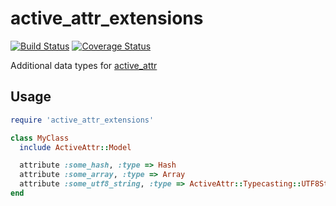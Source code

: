 # active_attr_extensions

[![Build Status](https://travis-ci.org/backupify/active_attr_extensions.svg)](https://travis-ci.org/backupify/active_attr_extensions)
[![Coverage Status](https://img.shields.io/coveralls/backupify/active_attr_extensions.svg)](https://coveralls.io/r/backupify/active_attr_extensions)

Additional data types for [active_attr](https://github.com/cgriego/active_attr)

## Usage
```ruby
require 'active_attr_extensions'

class MyClass
  include ActiveAttr::Model

  attribute :some_hash, :type => Hash
  attribute :some_array, :type => Array
  attribute :some_utf8_string, :type => ActiveAttr::Typecasting::UTF8String
end

```
